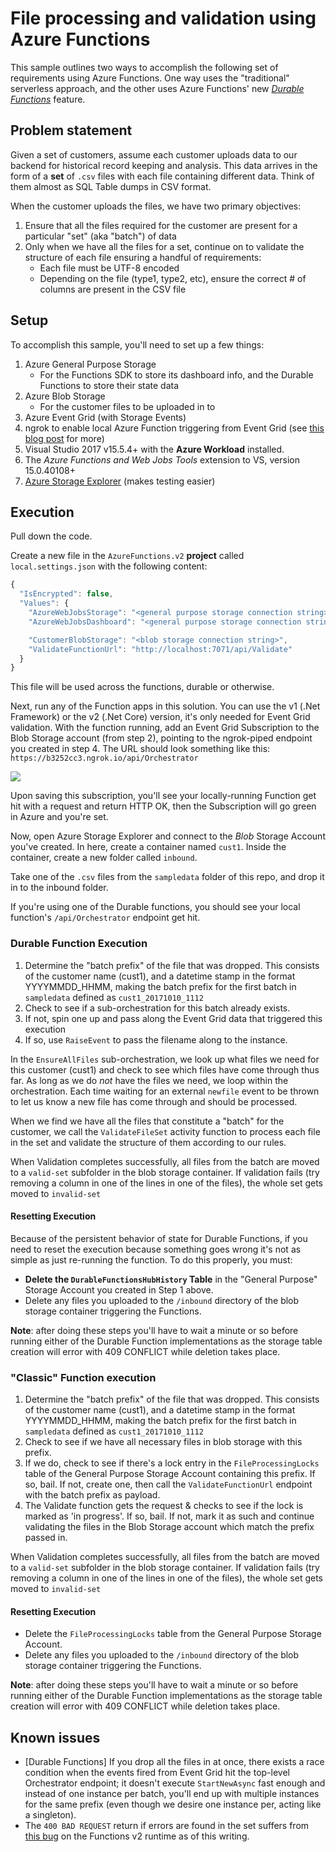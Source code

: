 ﻿# File processing and validation using Azure Functions
This sample outlines two ways to accomplish the following set of requirements using Azure Functions. One way uses the "traditional" serverless approach, and the other uses Azure Functions' new _<a href="https://docs.microsoft.com/en-us/azure/azure-functions/durable-functions-overview" target="_blank">Durable Functions</a>_ feature.
## Problem statement
Given a set of customers, assume each customer uploads data to our backend for historical record keeping and analysis. This data arrives in the form of a **set** of `.csv` files with each file containing different data. Think of them almost as SQL Table dumps in CSV format.

When the customer uploads the files, we have two primary objectives:
1. Ensure that all the files required for the customer are present for a particular "set" (aka "batch") of data
2. Only when we have all the files for a set, continue on to validate the structure of each file ensuring a handful of requirements:
    * Each file must be UTF-8 encoded
    * Depending on the file (type1, type2, etc), ensure the correct # of columns are present in the CSV file

## Setup
To accomplish this sample, you'll need to set up a few things:

1. Azure General Purpose Storage
    * For the Functions SDK to store its dashboard info, and the Durable Functions to store their state data
1. Azure Blob Storage
    * For the customer files to be uploaded in to
1. Azure Event Grid (with Storage Events)
1. ngrok to enable local Azure Function triggering from Event Grid (see <a href="https://blogs.msdn.microsoft.com/brandonh/2017/11/30/locally-debugging-an-azure-function-triggered-by-azure-event-grid/" target="_blank">this blog post</a> for more)
1. Visual Studio 2017 v15.5.4+ with the **Azure Workload** installed.
1. The *Azure Functions and Web Jobs Tools* extension to VS, version 15.0.40108+
1. <a href="https://azure.microsoft.com/en-us/features/storage-explorer/" target="_blank">Azure Storage Explorer</a> (makes testing easier)

## Execution

Pull down the code.

Create a new file in the `AzureFunctions.v2` **project** called `local.settings.json` with the following content:
```js
{
  "IsEncrypted": false,
  "Values": {
    "AzureWebJobsStorage": "<general purpose storage connection string>",
    "AzureWebJobsDashboard": "<general purpose storage connection string>",

    "CustomerBlobStorage": "<blob storage connection string>",
    "ValidateFunctionUrl": "http://localhost:7071/api/Validate"
  }
}
```

This file will be used across the functions, durable or otherwise.

Next, run any of the Function apps in this solution. You can use the v1 (.Net Framework) or the v2 (.Net Core) version, it's only needed for Event Grid validation.
With the function running, add an Event Grid Subscription to the Blob Storage account (from step 2), pointing to the ngrok-piped endpoint you created in step 4. The URL should look something like this: `https://b3252cc3.ngrok.io/api/Orchestrator`

![](https://brandonhmsdnblog.blob.core.windows.net/images/2018/01/17/s2018-01-17_14-59-32.png)

Upon saving this subscription, you'll see your locally-running Function get hit with a request and return HTTP OK, then the Subscription will go green in Azure and you're set.

Now, open Azure Storage Explorer and connect to the *Blob* Storage Account you've created. In here, create a container named `cust1`. Inside the container, create a new folder called `inbound`.

Take one of the `.csv` files from the `sampledata` folder of this repo, and drop it in to the inbound folder.

If you're using one of the Durable functions, you should see your local function's `/api/Orchestrator` endpoint get hit.

### Durable Function Execution
1. Determine the "batch prefix" of the file that was dropped. This consists of the customer name (cust1), and a datetime stamp in the format YYYYMMDD_HHMM, making the batch prefix for the first batch in `sampledata` defined as `cust1_20171010_1112`
1. Check to see if a sub-orchestration for this batch already exists.
2. If not, spin one up and pass along the Event Grid data that triggered this execution
3. If so, use `RaiseEvent` to pass the filename along to the instance.

In the `EnsureAllFiles` sub-orchestration, we look up what files we need for this customer (cust1) and check to see which files have come through thus far. As long as we do *not* have the files we need, we loop within the orchestration. Each time waiting for an external `newfile` event to be thrown to let us know a new file has come through and should be processed.

When we find we have all the files that constitute a "batch" for the customer, we call the `ValidateFileSet` activity function to process each file in the set and validate the structure of them according to our rules.

When Validation completes successfully, all files from the batch are moved to a `valid-set` subfolder in the blob storage container. If validation fails (try removing a column in one of the lines in one of the files), the whole set gets moved to `invalid-set`

#### Resetting Execution
Because of the persistent behavior of state for Durable Functions, if you need to reset the execution because something goes wrong it's not as simple as just re-running the function. To do this properly, you must:
* **Delete the `DurableFunctionsHubHistory` Table** in the "General Purpose" Storage Account you created in Step 1 above.
* Delete any files you uploaded to the `/inbound` directory of the blob storage container triggering the Functions.

**Note**: after doing these steps you'll have to wait a minute or so before running either of the Durable Function implementations as the storage table creation will error with 409 CONFLICT while deletion takes place.

### "Classic" Function execution
1. Determine the "batch prefix" of the file that was dropped. This consists of the customer name (cust1), and a datetime stamp in the format YYYYMMDD_HHMM, making the batch prefix for the first batch in `sampledata` defined as `cust1_20171010_1112`
1. Check to see if we have all necessary files in blob storage with this prefix.
1. If we do, check to see if there's a lock entry in the `FileProcessingLocks` table of the General Purpose Storage Account containing this prefix. If so, bail. If not, create one, then call the `ValidateFunctionUrl` endpoint with the batch prefix as payload.
1. The Validate function gets the request & checks to see if the lock is marked as 'in progress'. If so, bail. If not, mark it as such and continue validating the files in the Blob Storage account which match the prefix passed in.

When Validation completes successfully, all files from the batch are moved to a `valid-set` subfolder in the blob storage container. If validation fails (try removing a column in one of the lines in one of the files), the whole set gets moved to `invalid-set`

#### Resetting Execution
* Delete the `FileProcessingLocks` table from the General Purpose Storage Account.
* Delete any files you uploaded to the `/inbound` directory of the blob storage container triggering the Functions.

**Note**: after doing these steps you'll have to wait a minute or so before running either of the Durable Function implementations as the storage table creation will error with 409 CONFLICT while deletion takes place.

## Known issues
* [Durable Functions] If you drop all the files in at once, there exists a race condition when the events fired from Event Grid hit the top-level Orchestrator endpoint; it doesn't execute `StartNewAsync` fast enough and instead of one instance per batch, you'll end up with multiple instances for the same prefix (even though we desire one instance per, acting like a singleton).
* The `400 BAD REQUEST` return if errors are found in the set suffers from [this bug](https://github.com/Azure/azure-functions-host/issues/2475) on the Functions v2 runtime as of this writing.